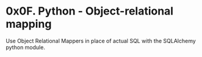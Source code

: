 # 0x0F. Python - Object-relational mapping

Use Object Relational Mappers in place of actual SQL with the SQLAlchemy python module.
